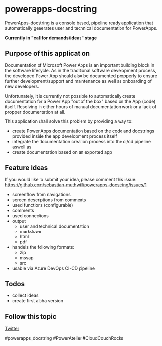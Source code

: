 # powerapps-docstring

PowerApps-docstring is a console based, pipeline ready application that automatically generates user and technical documentation for PowerApps.

**Currently in "call for demands/ideas" stage**

## Purpose of this application
Documentation of Microsoft Power Apps is an important building block in the software lifecycle. As in the traditional software development process, the developed Power App should also be documented propperly to ensure further development/support and maintenance as well as onboarding of new developers.

Unfortunately, it is currently not possible to automatically create documentation for a Power App "out of the box" based on the App (code) itself. 
Resolving in either hours of manual documentation work or a lack of propper documentation at all.

This application shall solve this problem by providing a way to:
- create Power Apps documentation based on the code and docstrings provided inside the app development process itself
- integrate the documentation creation process into the ci/cd pipeline aswell as
- create documentation based on an exported app

## Feature ideas
If you would like to submit your idea, please comment this issue: https://github.com/sebastian-muthwill/powerapps-docstring/issues/1

- screenflow from navigations
- screen descriptions from comments
- used functions  (configurable)
- comments
- used connections
- output
  - user and technical documentation
  - markdown
  - html
  - pdf
- handels the following formats:
  - zip
  - mssap
  - src
- usable via Azure DevOps CI-CD pipeline

## Todos
- collect ideas
- create first alpha version

## Follow this topic
[Twitter](https://twitter.com/waszumkuckuck)

#powerapps_docstring #PowerAtelier #CloudCouchRocks 
